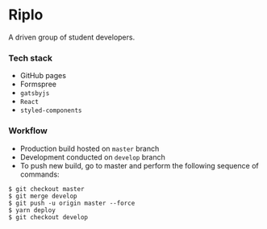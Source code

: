 # Riplo

A driven group of student developers.

### Tech stack

* GitHub pages
* Formspree
* `gatsbyjs`
* `React`
* `styled-components`

### Workflow

* Production build hosted on `master` branch
* Development conducted on `develop` branch
* To push new build, go to master and perform the following sequence of commands:

```
$ git checkout master
$ git merge develop
$ git push -u origin master --force
$ yarn deploy
$ git checkout develop
```
